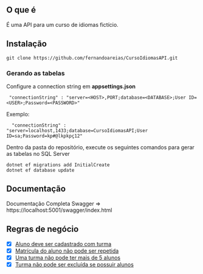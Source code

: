 ## O que é 

É uma API para um curso de idiomas fictício.
  
## Instalação

```
git clone https://github.com/fernandoareias/CursoIdiomasAPI.git
```

### Gerando as tabelas

Configure a connection string em __appsettings.json__

```
 "connectionString" : "server=<HOST>,PORT;database=<DATABASE>;User ID=<USER>;Password=<PASSWORD>"
```

Exemplo:


```
  "connectionString" : "server=localhost,1433;database=CursoIdiomasAPI;User ID=sa;Password=kp#@lkpkpç12"
```

Dentro da pasta do repositório, execute os seguintes comandos para gerar as tabelas no SQL Server

```
dotnet ef migrations add InitialCreate
dotnet ef database update
```

## Documentação

Documentação Completa Swagger => https://localhost:5001/swagger/index.html

## Regras de negócio

- [X] [Aluno deve ser cadastrado com turma](https://github.com/fernandoareias/CursoIdiomasAPI/blob/main/Controllers/AlunosControllers.cs#L70-L110)
- [X] [Matrícula do aluno não pode ser repetida](https://github.com/fernandoareias/CursoIdiomasAPI/blob/main/Models/Matricula.cs#L12-L29)
- [X] [Uma turma não pode ter mais de 5 alunos](https://github.com/fernandoareias/CursoIdiomasAPI/blob/main/Controllers/AlunosControllers.cs#L82-#L87)
- [X] [Turma não pode ser excluída se possuir alunos](https://github.com/fernandoareias/CursoIdiomasAPI/blob/main/Controllers/TurmasController.cs#L97-L103)
